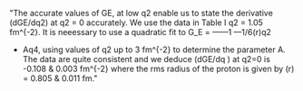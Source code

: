 "The accurate values of GE, at low q2 enable us to
state the derivative (dGE/dq2) at q2 = 0 accurately.
We use the data in Table I q2 = 1.05 fm^{-2}. It is
neeessary to use a quadratic fit to G_E = ——1 —1/6(r)q2
+ Aq4, using values of q2 up to 3 fm^{-2} to determine the
parameter A.   The data are quite consistent and we
deduce
(dGE/dq ) at q2=0 is -0.108 & 0.003 fm^{-2}
where the rms radius of the proton is given by
(r) = 0.805 & 0.011 fm."
